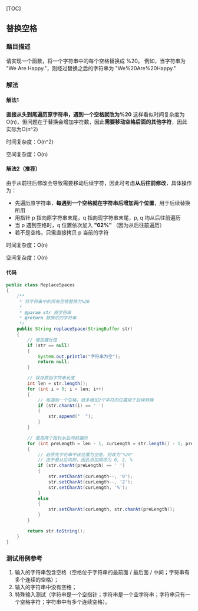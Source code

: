 [TOC]

## 替换空格

### 题目描述
请实现一个函数，将一个字符串中的每个空格替换成 %20。
例如，当字符串为 "We Are Happy."，则经过替换之后的字符串为 "We%20Are%20Happy."

### 解法

#### 解法1
**直接从头到尾遍历原字符串，遇到一个空格就改为%20**
这样看似时间复杂度为O(n)，但问题在于替换会增加字符数，因此**需要移动空格后面的其他字符**，因此实际为O(n^2)

时间复杂度：O(n^2)

空间复杂度：O(n)



#### 解法2（推荐）
由于从前往后修改会导致需要移动后续字符，因此可考虑**从后往前修改**，具体操作为：
+ 先遍历原字符串，**每遇到一个空格就在字符串后增加两个位置**，用于后续替换所用
+ 用指针 p 指向原字符串末尾，q 指向现字符串末尾，p, q 均从后往前遍历
+ 当 p 遇到空格时，q 位置依次加入 **"02%"** （因为从后往前遍历）
+ 若不是空格，只需直接拷贝 p 当前的字符

时间复杂度：O(n)

空间复杂度：O(n)

#### 代码
```java
public class ReplaceSpaces
{
    /**
     * 将字符串中的所有空格替换为%20
     *
     * @param str 原字符串
     * @return 替换后的字符串
     */
    public String replaceSpace(StringBuffer str)
    {
        // 增加健壮性
        if (str == null)
        {
            System.out.println("字符串为空");
            return null;
        }

        // 保存原始字符串长度
        int len = str.length();
        for (int i = 0; i < len; i++)
        {
            // 每遇到一个空格，就多增加2个字符的位置用于后续转换
            if (str.charAt(i) == ' ')
            {
                str.append("  ");
            }
        }

        // 使用两个指针从后向前遍历
        for (int preLength = len - 1, curLength = str.length() - 1; preLength >= 0; preLength--, curLength--)
        {
            // 若原先字符串中该位置为空格，则改为"%20"
            // 由于是从后向前，因此添加顺序为 0, 2, %
            if (str.charAt(preLength) == ' ')
            {
                str.setCharAt(curLength--, '0');
                str.setCharAt(curLength--, '2');
                str.setCharAt(curLength, '%');
            }
            else
            {
                str.setCharAt(curLength, str.charAt(preLength));
            }
        }

        return str.toString();
    }
}
```



### 测试用例参考
1. 输入的字符串包含空格（空格位于字符串的最前面 / 最后面 / 中间；字符串有多个连续的空格）；
2. 输入的字符串中没有空格；
3. 特殊输入测试（字符串是一个空指针；字符串是一个空字符串；字符串只有一个空格字符；字符串中有多个连续空格）。
